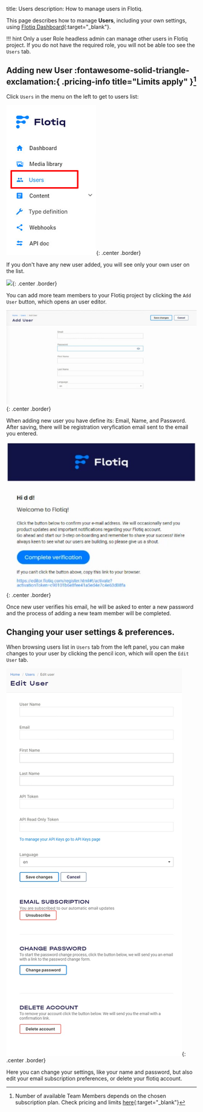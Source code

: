 title: Users
description: How to manage users in Flotiq.

This page describes how to manage **Users**, including your own settings, using [Flotiq Dashboard](https://editor.flotiq.com){:target="_blank"}. 

!!! hint 
    Only a user Role headless admin can manage other users in Flotiq project. If you do not have the required role, you will not be able too see the `Users` tab.

## Adding new User :fontawesome-solid-triangle-exclamation:{ .pricing-info title="Limits apply" }[^1]

Click `Users` in the menu on the left to get to users list:

![](images/UsersMenu.png){: .center .border}

If you don't have any new user added, you will see only your own user on the list. 

![](images/UsersList.png){: .center .border}

You can add more team members to your Flotiq project by clicking the `Add User` button, which opens an user editor.

![](images/AddUserMenu.png){: .center .border}

When adding new user you have define its: Email, Name, and Password. After saving, there will be registration veryfication email sent to the email you entered.

![](images/NewUserVerificationEmail.png){: .center .border}

Once new user verifies his email, he will be asked to enter a new password and the process of adding a new team member will be completed.

## Changing your user settings & preferences.

When browsing users list in `Users` tab from the left panel, you can make changes to your user by clicking the pencil icon, which will open the `Edit User` tab. 

![](images/EditUser.png){: .center .border}

Here you can change your settings, like your name and password, but also edit your email subscription preferences, or delete your flotiq account.

<!---->
[^1]: Number of available Team Members depends on the chosen subscription plan. Check pricing and limits [here](https://flotiq.com/pricing){:target="_blank"}
